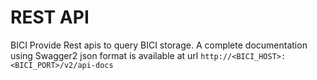 # REST API

BICI Provide Rest apis to query BICI storage. 
A complete documentation using Swagger2 json format is available at url `http://<BICI_HOST>:<BICI_PORT>/v2/api-docs` 
